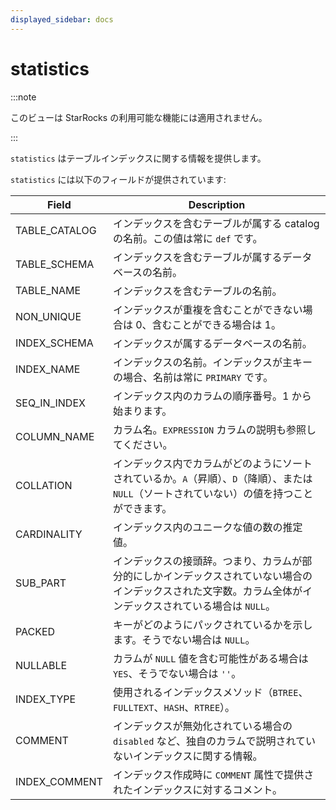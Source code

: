 ```yaml
---
displayed_sidebar: docs
---
```


# statistics

:::note

このビューは StarRocks の利用可能な機能には適用されません。

:::

`statistics` はテーブルインデックスに関する情報を提供します。

`statistics` には以下のフィールドが提供されています:

| **Field**     | **Description**                                              |
| ------------- | ------------------------------------------------------------ |
| TABLE_CATALOG | インデックスを含むテーブルが属する catalog の名前。この値は常に `def` です。 |
| TABLE_SCHEMA  | インデックスを含むテーブルが属するデータベースの名前。 |
| TABLE_NAME    | インデックスを含むテーブルの名前。                  |
| NON_UNIQUE    | インデックスが重複を含むことができない場合は 0、含むことができる場合は 1。       |
| INDEX_SCHEMA  | インデックスが属するデータベースの名前。         |
| INDEX_NAME    | インデックスの名前。インデックスが主キーの場合、名前は常に `PRIMARY` です。 |
| SEQ_IN_INDEX  | インデックス内のカラムの順序番号。1 から始まります。    |
| COLUMN_NAME   | カラム名。`EXPRESSION` カラムの説明も参照してください。 |
| COLLATION     | インデックス内でカラムがどのようにソートされているか。`A`（昇順）、`D`（降順）、または `NULL`（ソートされていない）の値を持つことができます。 |
| CARDINALITY   | インデックス内のユニークな値の数の推定値。     |
| SUB_PART      | インデックスの接頭辞。つまり、カラムが部分的にしかインデックスされていない場合のインデックスされた文字数。カラム全体がインデックスされている場合は `NULL`。 |
| PACKED        | キーがどのようにパックされているかを示します。そうでない場合は `NULL`。        |
| NULLABLE      | カラムが `NULL` 値を含む可能性がある場合は `YES`、そうでない場合は `''`。 |
| INDEX_TYPE    | 使用されるインデックスメソッド（`BTREE`、`FULLTEXT`、`HASH`、`RTREE`）。 |
| COMMENT       | インデックスが無効化されている場合の `disabled` など、独自のカラムで説明されていないインデックスに関する情報。 |
| INDEX_COMMENT | インデックス作成時に `COMMENT` 属性で提供されたインデックスに対するコメント。 |